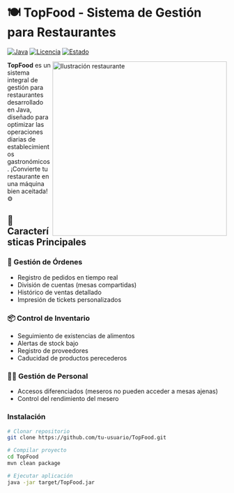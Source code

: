 # 🍽️ TopFood - Sistema de Gestión para Restaurantes

[![Java](https://img.shields.io/badge/Java-JDK24-blue.svg)](https://www.oracle.com/java/technologies/javase/jdk24-archive-downloads.html)
[![Licencia](https://img.shields.io/badge/Licencia-GPL--3.0-green.svg)](LICENSE)
[![Estado](https://img.shields.io/badge/Estado-En%20Desarrollo-orange.svg)](https://github.com/tu-usuario/TopFood)

<img src="https://www.imagelato.com/images/article-cover-restaurant-management-software-guide-879d78a5-1024w.jpg" alt="Ilustración restaurante" width="400" align="right">

**TopFood** es un sistema integral de gestión para restaurantes desarrollado en Java, diseñado para optimizar las operaciones diarias de establecimientos gastronómicos. ¡Convierte tu restaurante en una máquina bien aceitada! ⚙️

## 🌟 Características Principales

### 🧾 Gestión de Órdenes
- Registro de pedidos en tiempo real
- División de cuentas (mesas compartidas)
- Histórico de ventas detallado
- Impresión de tickets personalizados

### 📦 Control de Inventario
- Seguimiento de existencias de alimentos
- Alertas de stock bajo
- Registro de proveedores
- Caducidad de productos perecederos

### 🧑🍳 Gestión de Personal
- Accesos diferenciados (meseros no pueden acceder a mesas ajenas)
- Control del rendimiento del mesero

### Instalación
```bash
# Clonar repositorio
git clone https://github.com/tu-usuario/TopFood.git

# Compilar proyecto
cd TopFood
mvn clean package

# Ejecutar aplicación
java -jar target/TopFood.jar
